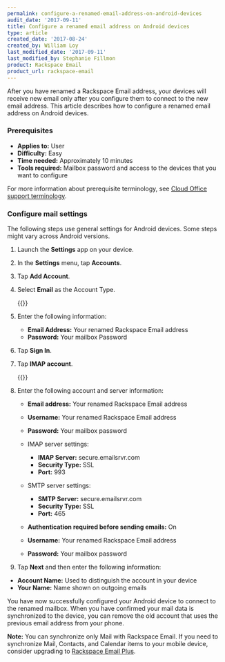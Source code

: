 ```yaml
---
permalink: configure-a-renamed-email-address-on-android-devices
audit_date: '2017-09-11'
title: Configure a renamed email address on Android devices
type: article
created_date: '2017-08-24'
created_by: William Loy
last_modified_date: '2017-09-11'
last_modified_by: Stephanie Fillmon
product: Rackspace Email
product_url: rackspace-email
---
```


After you have renamed a Rackspace Email address, your devices will receive new email only after you configure them to connect to the new email address. This article describes how to configure a renamed email address on Android devices.

### Prerequisites

- **Applies to:** User
- **Difficulty:** Easy
- **Time needed:** Approximately 10 minutes
- **Tools required:**  Mailbox password and access to the devices that you want to configure

For more information about prerequisite terminology, see [Cloud Office support terminology](/support/how-to/cloud-office-support-terminology/).

### Configure mail settings

The following steps use general settings for Android devices. Some steps might vary across Android versions.

1. Launch the **Settings** app on your device.
2. In the **Settings** menu, tap **Accounts**.
3. Tap **Add Account**.
4. Select **Email** as the Account Type.

   {{<image src="android-typemail.png" alt="" title="">}}

5. Enter the following information:
   - **Email Address:** Your renamed Rackspace Email address
   - **Password:** Your mailbox Password

5. Tap **Sign In**.
6. Tap **IMAP account**.

    {{<image src="account-type-imap.png" alt="" title="">}}

7. Enter the following account and server information:

   - **Email address:** Your renamed Rackspace Email address
   - **Username:** Your renamed Rackspace Email address
   - **Password:** Your mailbox password

   - IMAP server settings:
      - **IMAP Server:** secure.emailsrvr.com
      - **Security Type:** SSL
      - **Port:** 993

   - SMTP server settings:
      - **SMTP Server:** secure.emailsrvr.com
      - **Security Type:** SSL
      - **Port:** 465

   - **Authentication required before sending emails:** On
   - **Username:** Your renamed Rackspace Email address
   - **Password:** Your mailbox password

10. Tap **Next** and then enter the following information:

   - **Account Name:** Used to distinguish the account in your device
   - **Your Name:** Name shown on outgoing emails

You have now successfully configured your Android device to connect to the renamed mailbox. When you have confirmed your mail data is synchronized to the device, you can remove the old account that uses the previous email address from your phone.

**Note:** You can synchronize only Mail with Rackspace Email. If you need to synchronize Mail, Contacts, and Calendar items to your mobile device, consider upgrading to [Rackspace Email Plus](/support/how-to/upgrade-to-rackspace-email-plus/).
